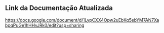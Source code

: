 ## Link da Documentação Atualizada

https://docs.google.com/document/d/1LypCXX4Opw2uEbKq5ebYM7AN7XabpqPuGe1hHHvJRk0/edit?usp=sharing
